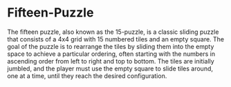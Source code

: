 # Fifteen-Puzzle
The fifteen puzzle, also known as the 15-puzzle, is a classic sliding puzzle that consists of a 4x4 grid with 15 numbered tiles and an empty square. The goal of the puzzle is to rearrange the tiles by sliding them into the empty space to achieve a particular ordering, often starting with the numbers in ascending order from left to right and top to bottom. The tiles are initially jumbled, and the player must use the empty square to slide tiles around, one at a time, until they reach the desired configuration.

